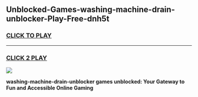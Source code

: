 
## Unblocked-Games-washing-machine-drain-unblocker-Play-Free-dnh5t
<h3>
<a href="https://premium76.site?title=washing-machine-drain-unblocker&ref=12A">CLICK TO PLAY</a></h3>
<hr>

<h3>
<a href="https://premium76.site?title=washing-machine-drain-unblocker&ref=12A">CLICK 2 PLAY</a>
  
</h3>

<a href="https://premium76.site?title=washing-machine-drain-unblocker&ref=12A"><img src="https://clearcache.store/games.png"></a>


**washing-machine-drain-unblocker games unblocked: Your Gateway to Fun and Accessible Online Gaming**
